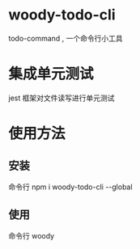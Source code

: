 # woody-todo-cli

todo-command , 一个命令行小工具

# 集成单元测试

jest 框架对文件读写进行单元测试

# 使用方法

## 安装

命令行 npm i woody-todo-cli --global

## 使用

命令行 woody
